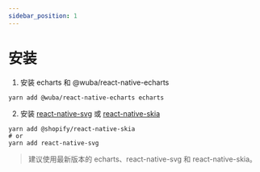 ```yaml
---
sidebar_position: 1
---
```


# 安装

1. 安装 echarts 和 @wuba/react-native-echarts

```shell
yarn add @wuba/react-native-echarts echarts
```

2. 安装 [react-native-svg](https://github.com/software-mansion/react-native-svg) 或 [react-native-skia](https://github.com/shopify/react-native-skia)

```shell
yarn add @shopify/react-native-skia
# or
yarn add react-native-svg
```

> 建议使用最新版本的 echarts、react-native-svg 和 react-native-skia。
